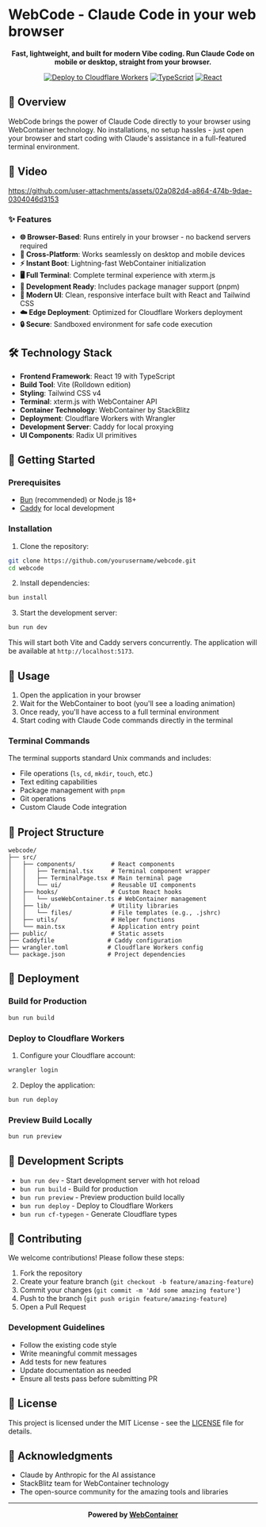 # WebCode - Claude Code in your web browser

<div align="center">
  
  **Fast, lightweight, and built for modern Vibe coding. Run Claude Code on mobile or desktop, straight from your browser.**
  
  [![Deploy to Cloudflare Workers](https://img.shields.io/badge/Deploy%20to-Cloudflare%20Workers-F38020?style=for-the-badge&logo=cloudflare&logoColor=white)](https://workers.cloudflare.com/)
  [![TypeScript](https://img.shields.io/badge/TypeScript-007ACC?style=for-the-badge&logo=typescript&logoColor=white)](https://www.typescriptlang.org/)
  [![React](https://img.shields.io/badge/React-20232A?style=for-the-badge&logo=react&logoColor=61DAFB)](https://reactjs.org/)
  
</div>

## 🚀 Overview

WebCode brings the power of Claude Code directly to your browser using WebContainer technology. No installations, no setup hassles - just open your browser and start coding with Claude's assistance in a full-featured terminal environment.

## 🎥 Video

https://github.com/user-attachments/assets/02a082d4-a864-474b-9dae-0304046d3153

### ✨ Features

- **🌐 Browser-Based**: Runs entirely in your browser - no backend servers required
- **📱 Cross-Platform**: Works seamlessly on desktop and mobile devices
- **⚡ Instant Boot**: Lightning-fast WebContainer initialization
- **🖥️ Full Terminal**: Complete terminal experience with xterm.js
- **🔧 Development Ready**: Includes package manager support (pnpm)
- **🎨 Modern UI**: Clean, responsive interface built with React and Tailwind CSS
- **☁️ Edge Deployment**: Optimized for Cloudflare Workers deployment
- **🔒 Secure**: Sandboxed environment for safe code execution

## 🛠️ Technology Stack

- **Frontend Framework**: React 19 with TypeScript
- **Build Tool**: Vite (Rolldown edition)
- **Styling**: Tailwind CSS v4
- **Terminal**: xterm.js with WebContainer API
- **Container Technology**: WebContainer by StackBlitz
- **Deployment**: Cloudflare Workers with Wrangler
- **Development Server**: Caddy for local proxying
- **UI Components**: Radix UI primitives

## 🏃 Getting Started

### Prerequisites

- [Bun](https://bun.sh/) (recommended) or Node.js 18+
- [Caddy](https://caddyserver.com/) for local development

### Installation

1. Clone the repository:
```bash
git clone https://github.com/yourusername/webcode.git
cd webcode
```

2. Install dependencies:
```bash
bun install
```

3. Start the development server:
```bash
bun run dev
```

This will start both Vite and Caddy servers concurrently. The application will be available at `http://localhost:5173`.

## 📖 Usage

1. Open the application in your browser
2. Wait for the WebContainer to boot (you'll see a loading animation)
3. Once ready, you'll have access to a full terminal environment
4. Start coding with Claude Code commands directly in the terminal

### Terminal Commands

The terminal supports standard Unix commands and includes:
- File operations (`ls`, `cd`, `mkdir`, `touch`, etc.)
- Text editing capabilities
- Package management with `pnpm`
- Git operations
- Custom Claude Code integration

## 📁 Project Structure

```
webcode/
├── src/
│   ├── components/          # React components
│   │   ├── Terminal.tsx     # Terminal component wrapper
│   │   ├── TerminalPage.tsx # Main terminal page
│   │   └── ui/              # Reusable UI components
│   ├── hooks/               # Custom React hooks
│   │   └── useWebContainer.ts # WebContainer management
│   ├── lib/                 # Utility libraries
│   │   └── files/           # File templates (e.g., .jshrc)
│   ├── utils/               # Helper functions
│   └── main.tsx             # Application entry point
├── public/                  # Static assets
├── Caddyfile               # Caddy configuration
├── wrangler.toml           # Cloudflare Workers config
└── package.json            # Project dependencies
```

## 🚀 Deployment

### Build for Production

```bash
bun run build
```

### Deploy to Cloudflare Workers

1. Configure your Cloudflare account:
```bash
wrangler login
```

2. Deploy the application:
```bash
bun run deploy
```

### Preview Build Locally

```bash
bun run preview
```

## 🧪 Development Scripts

- `bun run dev` - Start development server with hot reload
- `bun run build` - Build for production
- `bun run preview` - Preview production build locally
- `bun run deploy` - Deploy to Cloudflare Workers
- `bun run cf-typegen` - Generate Cloudflare types

## 🤝 Contributing

We welcome contributions! Please follow these steps:

1. Fork the repository
2. Create your feature branch (`git checkout -b feature/amazing-feature`)
3. Commit your changes (`git commit -m 'Add some amazing feature'`)
4. Push to the branch (`git push origin feature/amazing-feature`)
5. Open a Pull Request

### Development Guidelines

- Follow the existing code style
- Write meaningful commit messages
- Add tests for new features
- Update documentation as needed
- Ensure all tests pass before submitting PR

## 📄 License

This project is licensed under the MIT License - see the [LICENSE](LICENSE) file for details.

## 🙏 Acknowledgments

- Claude by Anthropic for the AI assistance
- StackBlitz team for WebContainer technology
- The open-source community for the amazing tools and libraries

---

<div align="center">
  
  **Powered by [WebContainer](https://webcontainers.io/)**
  
</div>
